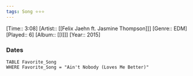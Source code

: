 ```yaml
---
tags: Song ⭐⭐⭐ 
---
```

[Time:: 3:08]
[Artist:: [[Felix Jaehn ft. Jasmine Thompson]]]
[Genre:: EDM]
[Played:: 6]
[Album:: [[I]]]
[Year:: 2015]
### Dates
````dataview
TABLE Favorite_Song
WHERE Favorite_Song = "Ain't Nobody (Loves Me Better)"
````